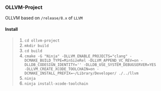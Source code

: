 ### OLLVM-Project

OLLVM based on  `/release/8.x` of `LLVM`

#### Install

> 1. `cd ollvm-project`
> 2. `mkdir build`
> 3. `cd build`
> 4. `cmake -G "Ninja" -DLLVM_ENABLE_PROJECTS="clang" -DCMAKE_BUILD_TYPE=MinSizeRel -DLLVM_APPEND_VC_REV=on -DLLDB_CODESIGN_IDENTITY='' -DLLDB_USE_SYSTEM_DEBUGSERVER=YES -DLLVM_CREATE_XCODE_TOOLCHAIN=on -DCMAKE_INSTALL_PREFIX=~/Library/Developer/ ./../llvm`
> 5. `ninja`
> 6. `ninja install-xcode-toolchain`
